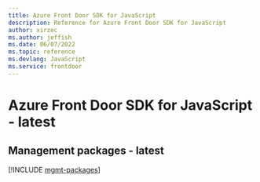 ```yaml
---
title: Azure Front Door SDK for JavaScript
description: Reference for Azure Front Door SDK for JavaScript
author: xirzec
ms.author: jeffish
ms.date: 06/07/2022
ms.topic: reference
ms.devlang: JavaScript
ms.service: frontdoor
---
```

# Azure Front Door SDK for JavaScript - latest
## Management packages - latest
[!INCLUDE [mgmt-packages](front-door-mgmt-index.md)]
